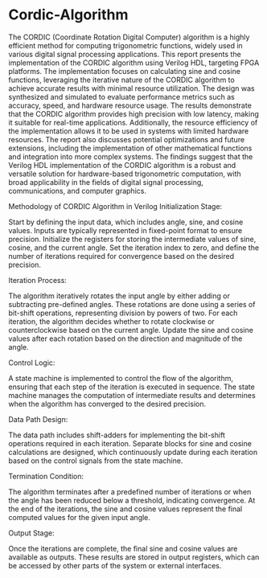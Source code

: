 # Cordic-Algorithm

The CORDIC (Coordinate Rotation Digital Computer) algorithm is a highly efficient method for computing trigonometric functions, widely used in various digital signal processing
applications. This report presents the implementation of the CORDIC algorithm using Verilog HDL, targeting FPGA platforms. The implementation focuses on calculating sine and cosine functions, leveraging the iterative nature of the CORDIC algorithm to achieve accurate results with minimal resource utilization. The design was synthesized and simulated to evaluate performance metrics such as accuracy, speed, and hardware resource usage. The results demonstrate that the CORDIC algorithm provides high precision with low latency, making it suitable for real-time applications. Additionally, the resource efficiency of the implementation allows it to be used in systems with limited hardware resources. The report also discusses potential optimizations and future extensions, including the implementation of other mathematical functions and integration into more complex systems. The findings suggest that the Verilog HDL implementation of the CORDIC algorithm is a robust and versatile solution for hardware-based trigonometric computation, with broad applicability in the fields of digital signal processing, communications, and computer graphics.


Methodology of CORDIC Algorithm in Verilog
Initialization Stage:

Start by defining the input data, which includes angle, sine, and cosine values. Inputs are typically represented in fixed-point format to ensure precision.
Initialize the registers for storing the intermediate values of sine, cosine, and the current angle. Set the iteration index to zero, and define the number of iterations required for convergence based on the desired precision.

Iteration Process:

The algorithm iteratively rotates the input angle by either adding or subtracting pre-defined angles. These rotations are done using a series of bit-shift operations, representing division by powers of two. For each iteration, the algorithm decides whether to rotate clockwise or counterclockwise based on the current angle. Update the sine and cosine values after each rotation based on the direction and magnitude of the angle.

Control Logic:

A state machine is implemented to control the flow of the algorithm, ensuring that each step of the iteration is executed in sequence. The state machine manages the computation of intermediate results and determines when the algorithm has converged to the desired precision.

Data Path Design:

The data path includes shift-adders for implementing the bit-shift operations required in each iteration. Separate blocks for sine and cosine calculations are designed, which continuously update during each iteration based on the control signals from the state machine.

Termination Condition:

The algorithm terminates after a predefined number of iterations or when the angle has been reduced below a threshold, indicating convergence. At the end of the iterations, the sine and cosine values represent the final computed values for the given input angle.

Output Stage:

Once the iterations are complete, the final sine and cosine values are available as outputs. These results are stored in output registers, which can be accessed by other parts of the system or external interfaces.

